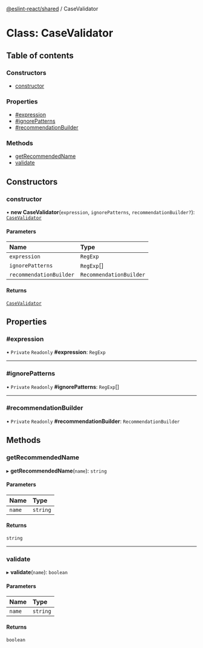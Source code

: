 [@eslint-react/shared](../README.md) / CaseValidator

# Class: CaseValidator

## Table of contents

### Constructors

- [constructor](CaseValidator.md#constructor)

### Properties

- [#expression](CaseValidator.md##expression)
- [#ignorePatterns](CaseValidator.md##ignorepatterns)
- [#recommendationBuilder](CaseValidator.md##recommendationbuilder)

### Methods

- [getRecommendedName](CaseValidator.md#getrecommendedname)
- [validate](CaseValidator.md#validate)

## Constructors

### constructor

• **new CaseValidator**(`expression`, `ignorePatterns`, `recommendationBuilder?`): [`CaseValidator`](CaseValidator.md)

#### Parameters

| Name                    | Type                    |
| :---------------------- | :---------------------- |
| `expression`            | `RegExp`                |
| `ignorePatterns`        | `RegExp`[]              |
| `recommendationBuilder` | `RecommendationBuilder` |

#### Returns

[`CaseValidator`](CaseValidator.md)

## Properties

### #expression

• `Private` `Readonly` **#expression**: `RegExp`

---

### #ignorePatterns

• `Private` `Readonly` **#ignorePatterns**: `RegExp`[]

---

### #recommendationBuilder

• `Private` `Readonly` **#recommendationBuilder**: `RecommendationBuilder`

## Methods

### getRecommendedName

▸ **getRecommendedName**(`name`): `string`

#### Parameters

| Name   | Type     |
| :----- | :------- |
| `name` | `string` |

#### Returns

`string`

---

### validate

▸ **validate**(`name`): `boolean`

#### Parameters

| Name   | Type     |
| :----- | :------- |
| `name` | `string` |

#### Returns

`boolean`
